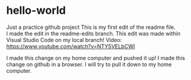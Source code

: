 # hello-world
Just a practice github project
This is my first edit of the readme file.  
I made the edit in the readme-edits branch.
This edit was made within Visual Studio Code
on my local branch!
Video: https://www.youtube.com/watch?v=NTY5VELbCWI

I made this change on my home computer and pushed it up!
I made this change on github in a browser. I will try to pull it down to my home computer.
